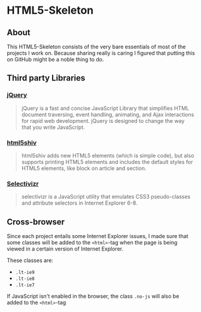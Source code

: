 # HTML5-Skeleton

## About

This HTML5-Skeleton consists of the very bare essentials of most of the projects I work on. Because sharing really is caring I figured that putting this on GitHub might be a noble thing to do.

## Third party Libraries

### [jQuery](http://jquery.com/)

> jQuery is a fast and concise JavaScript Library that simplifies HTML document traversing, event handling, animating, and Ajax interactions for rapid web development. jQuery is designed to change the way that you write JavaScript.

### [html5shiv](https://code.google.com/p/html5shiv/)
> html5shiv adds new HTML5 elements (which is simple code), but also supports printing HTML5 elements and includes the default styles for HTML5 elements, like block on article and section.

### [Selectivizr](http://selectivizr.com/)
> selectivizr is a JavaScript utility that emulates CSS3 pseudo-classes and attribute selectors in Internet Explorer 6-8.

## Cross-browser

Since each project entails some Internet Explorer issues, I made sure that some classes will be added to the `<html>`-tag when the page is being viewed in a certain version of Internet Explorer.

These classes are:
* `.lt-ie9`
* `.lt-ie8`
* `.lt-ie7`

If JavaScript isn't enabled in the browser, the class `.no-js` will also be added to the `<html>`-tag